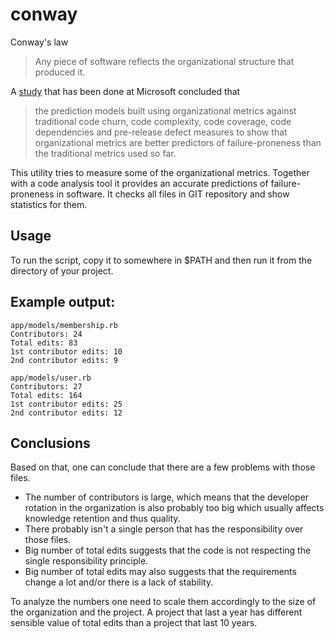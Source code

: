 # conway

Conway's law
> Any piece of software reflects the organizational structure that produced it.

A [study](http://research.microsoft.com/apps/mobile/Publication.aspx?id=70535) that has been done at Microsoft concluded that
>the prediction models built using organizational metrics against traditional code churn, code complexity, code coverage, code dependencies and pre-release defect measures to show that organizational metrics are better predictors of failure-proneness than the traditional metrics used so far.

This utility tries to measure some of the organizational metrics. Together with a code analysis tool it provides an accurate predictions of failure-proneness in software.
It checks all files in GIT repository and show statistics for them.

## Usage

To run the script, copy it to somewhere in $PATH and then run it from the directory of your project. 

## Example output:

    app/models/membership.rb
    Contributors: 24
    Total edits: 83
    1st contributor edits: 10
    2nd contributor edits: 9

    app/models/user.rb
    Contributors: 27
    Total edits: 164
    1st contributor edits: 25
    2nd contributor edits: 12

## Conclusions

Based on that, one can conclude that there are a few problems with those files.
* The number of contributors is large, which means that the developer rotation in the organization is also probably too big which usually affects knowledge retention and thus quality.
* There probably isn't a single person that has the responsibility over those files.
* Big number of total edits suggests that the code is not respecting the single responsibility principle.
* Big number of total edits may also suggests that the requirements change a lot and/or there is a lack of stability.

To analyze the numbers one need to scale them accordingly to the size of the organization and the project. A project that last a year has different sensible value of total edits than a project that last 10 years.

